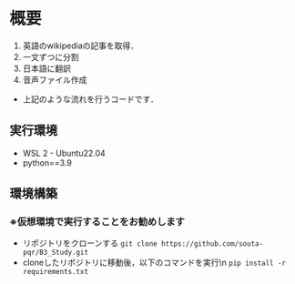 # 概要
1. 英語のwikipediaの記事を取得．
2. 一文ずつに分割
3. 日本語に翻訳
4. 音声ファイル作成

- 上記のような流れを行うコードです．

## 実行環境
- WSL 2 - Ubuntu22.04
- python==3.9

## 環境構築
### ※仮想環境で実行することをお勧めします
- リポジトリをクローンする
`git clone https://github.com/souta-pqr/B3_Study.git`
- cloneしたリポジトリに移動後，以下のコマンドを実行\n
`pip install -r requirements.txt`
